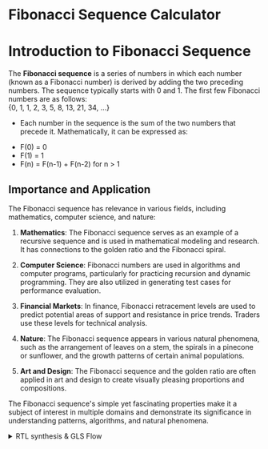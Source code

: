 # Fibonacci Sequence Calculator

# Introduction to Fibonacci Sequence

The **Fibonacci sequence** is a series of numbers in which each number (known as a Fibonacci number) is derived by adding the two preceding numbers. The sequence typically starts with 0 and 1. The first few Fibonacci numbers are as follows:  
{0, 1, 1, 2, 3, 5, 8, 13, 21, 34, ...}  

* Each number in the sequence is the sum of the two numbers that precede it. Mathematically, it can be expressed as:
- F(0) = 0  
- F(1) = 1  
- F(n) = F(n-1) + F(n-2) for n > 1

  
## Importance and Application

The Fibonacci sequence has relevance in various fields, including mathematics, computer science, and nature:

1. **Mathematics**: The Fibonacci sequence serves as an example of a recursive sequence and is used in mathematical modeling and research. It has connections to the golden ratio and the Fibonacci spiral.

2. **Computer Science**: Fibonacci numbers are used in algorithms and computer programs, particularly for practicing recursion and dynamic programming. They are also utilized in generating test cases for performance evaluation.

3. **Financial Markets**: In finance, Fibonacci retracement levels are used to predict potential areas of support and resistance in price trends. Traders use these levels for technical analysis.

4. **Nature**: The Fibonacci sequence appears in various natural phenomena, such as the arrangement of leaves on a stem, the spirals in a pinecone or sunflower, and the growth patterns of certain animal populations.

5. **Art and Design**: The Fibonacci sequence and the golden ratio are often applied in art and design to create visually pleasing proportions and compositions.

The Fibonacci sequence's simple yet fascinating properties make it a subject of interest in multiple domains and demonstrate its significance in understanding patterns, algorithms, and natural phenomena.

<details>
  <summary> RTL synthesis & GLS Flow </summary>

## RTL (Register-Transfer Level)

- **Definition**: RTL is a level of abstraction in digital circuit design where the behavior of a circuit is represented using registers and the data transfers between them.
- **Usage**: RTL design is a crucial step in hardware design where the functionality of the digital circuit is described using a register transfer language (HDL) like VHDL or Verilog. It serves as an intermediate representation before synthesis.

## GLS (Gate-Level Simulation)

- **Definition**: GLS is a simulation technique used to verify the logical correctness of a design after synthesis. It operates at the gate-level, taking into account the specific gates and interconnections used in the target technology.
- **Usage**: GLS ensures that the synthesized netlist matches the intended functionality of the RTL description. It's a critical step in the verification process for digital circuits.

## Icarus Verilog (iverilog)

- **Definition**: Icarus Verilog, often referred to as iverilog, is an open-source Verilog simulation and synthesis tool. It is used for compiling and simulating Verilog designs.
- **Usage**: Icarus Verilog is utilized by digital design engineers for simulating and validating RTL designs described in the Verilog hardware description language. It helps in debugging and testing digital circuits.

## Yosys

- **Definition**: Yosys is an open-source framework for RTL synthesis and formal verification. It takes RTL descriptions (in Verilog, for example) and generates gate-level representations for different target technologies.
- **Usage**: Yosys is used for RTL synthesis, which transforms high-level RTL descriptions into gate-level netlists suitable for manufacturing. It also offers formal verification capabilities.

## GTKWave

- **Definition**: GTKWave is an open-source waveform viewer for viewing simulation output. It is used to visualize digital signals and their behavior over time.
- **Usage**: GTKWave is commonly used for analyzing and debugging simulation results from various digital design tools. It provides a graphical representation of signal waveforms, helping designers understand and troubleshoot their circuits.

These tools play crucial roles in digital design, verification, and simulation processes, ensuring the correctness and functionality of digital circuits at different levels of abstraction.  

* Pre-Simulation Synthesis  

- Create the verilog file -  
  ```` fib_seq_calc.v````  
   with the code given.
  
````
	  
````
-Create the test-bench  
```` tb_fib_seq_calc.v````  
with the code given.

````
module tb ();

  reg clk, rst;
  wire [31:0] out;
  reg [5:0] n; // User input for the desired Fibonacci sequence number (6 bits)
  wire [5:0] counter; // Counter waveform

  fibonacci_counter u0 (
    .clk(clk),
    .rst(rst),
    .n(n), // Connect the n input
    .out(out)
  );

  always #10 clk = ~clk;

  initial begin
    clk = 0;
    rst = 1;
    n = 0; // Initialize n to 0

    #20 rst = 0;

    // Test case 1: Calculate Fibonacci for n = 0
    n = 0; // Example: Calculate Fibonacci for n = 0
    #20 
    rst = 0;

    // Wait for the calculation to complete
    #500; // Adjust this as needed

    // Reset the input, output, and counter to zero
    n = 0;
    rst = 1;

    // Wait before starting the next test case
    #100;


    // Test case 2: Calculate Fibonacci for n = 1
    n = 1; // Example: Calculate Fibonacci for n = 1
    #20
    rst = 0;

    // Wait for the calculation to complete
    #500; // Adjust this as needed

    // Reset the input, output, and counter to zero
    n = 0;
    rst = 1;

    // Wait before starting the next test case
    #100;

    // Test case 3: Calculate Fibonacci for n = 2
    n = 2; // Example: Calculate Fibonacci for n = 2
    #20
    rst = 0;

    // Wait for the calculation to complete
    #500; // Adjust this as needed

    // Reset the input, output, and counter to zero
    n = 0;
    rst = 1;

    // Wait before starting the next test case
    #100;


    // Test case 4: Calculate Fibonacci for n = 3
    n = 3; // Example: Calculate Fibonacci for n = 3
    #20
    rst = 0;

    // Wait for the calculation to complete
    #500; // Adjust this as needed

    // Reset the input, output, and counter to zero
    n = 0;
    rst = 1;

    // Wait before starting the next test case
    #100;

    // Test case 5: Calculate Fibonacci for n = 21
    n = 21; // Example: Calculate Fibonacci for n = 21
    #20
    rst = 0;

    // Wait for the calculation to complete
    #500; // Adjust this as needed

    // Reset the input, output, and counter to zero
    n = 0;
    rst = 1;

    // Test case 6: Calculate Fibonacci for n = 45
    n = 45; // Example: Calculate Fibonacci for n = 45
    #20
    rst = 0;

    // Wait for the calculation to complete
    #2000; // Adjust this as needed

    // Reset the input, output, and counter to zero
    n = 0;
    rst = 1;

    // Wait before starting the next test case
    #100;

    // Finish simulation
    $finish;
  end

  initial begin
    $dumpfile("dump_fib_seq_calc.vcd");
    $dumpvars(0);
  end

endmodule
````
























</details>
  


